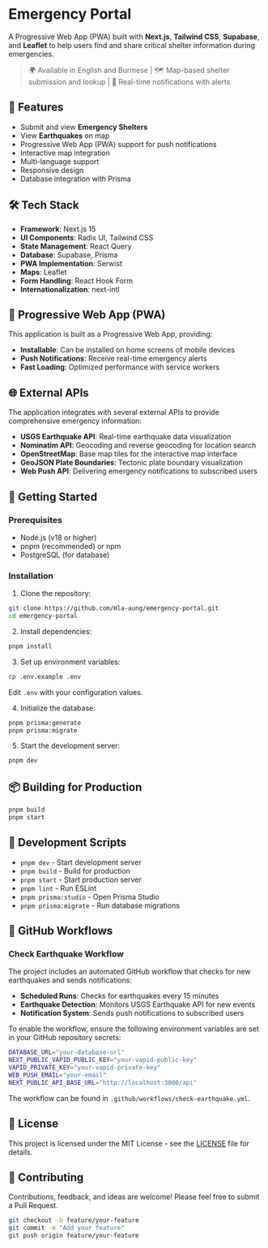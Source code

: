 # Emergency Portal

A Progressive Web App (PWA) built with **Next.js**, **Tailwind CSS**, **Supabase**, and **Leaflet** to help users find and share critical shelter information during emergencies.

> 🌍 Available in English and Burmese | 🗺️ Map-based shelter submission and lookup | 🔔 Real-time notifications with alerts

## 🚀 Features

- Submit and view **Emergency Shelters**
- View **Earthquakes** on map
- Progressive Web App (PWA) support for push notifications
- Interactive map integration
- Multi-language support
- Responsive design
- Database integration with Prisma

## 🛠️ Tech Stack

- **Framework**: Next.js 15
- **UI Components**: Radix UI, Tailwind CSS
- **State Management**: React Query
- **Database**: Supabase, Prisma
- **PWA Implementation**: Serwist
- **Maps**: Leaflet
- **Form Handling**: React Hook Form
- **Internationalization**: next-intl

## 📱 Progressive Web App (PWA)

This application is built as a Progressive Web App, providing:

- **Installable**: Can be installed on home screens of mobile devices
- **Push Notifications**: Receive real-time emergency alerts
- **Fast Loading**: Optimized performance with service workers

## 🌐 External APIs

The application integrates with several external APIs to provide comprehensive emergency information:

- **USGS Earthquake API**: Real-time earthquake data visualization
- **Nominatim API**: Geocoding and reverse geocoding for location search
- **OpenStreetMap**: Base map tiles for the interactive map interface
- **GeoJSON Plate Boundaries**: Tectonic plate boundary visualization
- **Web Push API**: Delivering emergency notifications to subscribed users

## 🚀 Getting Started

### Prerequisites

- Node.js (v18 or higher)
- pnpm (recommended) or npm
- PostgreSQL (for database)

### Installation

1. Clone the repository:

```bash
git clone https://github.com/Hla-aung/emergency-portal.git
cd emergency-portal
```

2. Install dependencies:

```bash
pnpm install
```

3. Set up environment variables:

```bash
cp .env.example .env
```

Edit `.env` with your configuration values.

4. Initialize the database:

```bash
pnpm prisma:generate
pnpm prisma:migrate
```

5. Start the development server:

```bash
pnpm dev
```

## 📦 Building for Production

```bash
pnpm build
pnpm start
```

## 🔧 Development Scripts

- `pnpm dev` - Start development server
- `pnpm build` - Build for production
- `pnpm start` - Start production server
- `pnpm lint` - Run ESLint
- `pnpm prisma:studio` - Open Prisma Studio
- `pnpm prisma:migrate` - Run database migrations

## 🔄 GitHub Workflows

### Check Earthquake Workflow

The project includes an automated GitHub workflow that checks for new earthquakes and sends notifications:

- **Scheduled Runs**: Checks for earthquakes every 15 minutes
- **Earthquake Detection**: Monitors USGS Earthquake API for new events
- **Notification System**: Sends push notifications to subscribed users

To enable the workflow, ensure the following environment variables are set in your GitHub repository secrets:

```bash
DATABASE_URL="your-database-url"
NEXT_PUBLIC_VAPID_PUBLIC_KEY="your-vapid-public-key"
VAPID_PRIVATE_KEY="your-vapid-private-key"
WEB_PUSH_EMAIL="your-email"
NEXT_PUBLIC_API_BASE_URL="http://localhost:3000/api"
```

The workflow can be found in `.github/workflows/check-earthquake.yml`.

## 📝 License

This project is licensed under the MIT License - see the [LICENSE](LICENSE) file for details.

## 🤝 Contributing

Contributions, feedback, and ideas are welcome! Please feel free to submit a Pull Request.

```bash
git checkout -b feature/your-feature
git commit -m "Add your feature"
git push origin feature/your-feature
```
